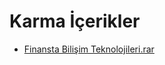 # Karma İçerikler

<!--Index-->

- [Finansta Bilişim Teknolojileri.rar](https://github.com//yedhrab/IstanbulUniversity-CE/raw/master/4.%20S%C4%B1n%C4%B1f%202.%20D%C3%B6nem%20Notlar%C4%B1/Finansta%20Bili%C5%9Fim%20Teknolojileri/Karma%20%C4%B0%C3%A7erikler/Finansta%20Bili%C5%9Fim%20Teknolojileri.rar)

<!--Index-->
